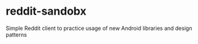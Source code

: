 # reddit-sandobx
Simple Reddit client to practice usage of new Android libraries and design patterns

